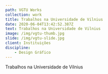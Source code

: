 ```yaml
---
path: VGTU Works
collection: work
title: Trabalhos na Universidade de Vilnius
date: 2020-06-04T13:42:52.387Z
text: Trabalhos na Universidade de Vilnius
image: /img/vgtu-thumb.jpg
slide: /img/vgtu-slide.jpg
client: Instituições
discipline: 
    - Design Gráfico
---
```

Trabalhos na Universidade de Vilnius